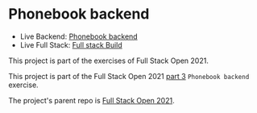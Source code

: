 # Phonebook backend
- Live Backend: [Phonebook backend](https://phonebook-backend-full-stack-o.herokuapp.com/)
- Live Full Stack: [Full stack Build](https://phonebook-backend-full-stack-o.herokuapp.com/)

This project is part of the exercises of Full Stack Open 2021.

This project is part of the Full Stack Open 2021 [part 3](https://fullstackopen.com/en/part3/) `Phonebook backend` exercise.

The project's parent repo is [Full Stack Open 2021](https://github.com/KXLAA/Full-Stack-Open-2021).

